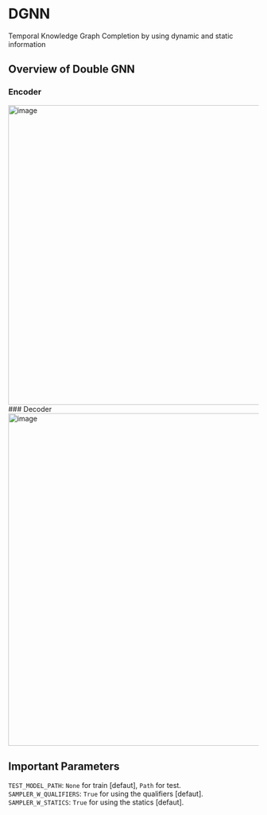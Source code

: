# DGNN
Temporal Knowledge Graph Completion by using dynamic and static information
## Overview of Double GNN
### Encoder
<img width="603" alt="image" src="https://user-images.githubusercontent.com/96870672/225616552-3764f73f-8f2c-4b9f-8eed-2ed1b1b207e5.png">
### Decoder
<img width="669" alt="image" src="https://user-images.githubusercontent.com/96870672/225616743-38631efa-161d-4ec8-844b-7fb8507abd4f.png">

## Important Parameters
`TEST_MODEL_PATH`: `None` for train [defaut], `Path` for test.  
`SAMPLER_W_QUALIFIERS`:  `True` for using the qualifiers [defaut].  
`SAMPLER_W_STATICS`: `True` for using the statics [defaut].
